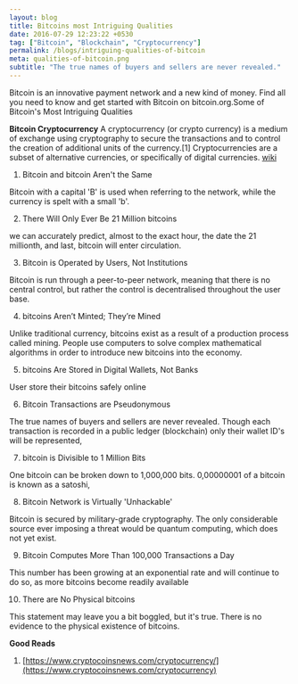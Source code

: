 ```yaml
---
layout: blog
title: Bitcoins most Intriguing Qualities
date: 2016-07-29 12:23:22 +0530
tag: ["Bitcoin", "Blockchain", "Cryptocurrency"]
permalink: /blogs/intriguing-qualities-of-bitcoin
meta: qualities-of-bitcoin.png
subtitle: "The true names of buyers and sellers are never revealed."
---
```

Bitcoin is an innovative payment network and a new kind of money. Find all you need to know and get started with Bitcoin on bitcoin.org.Some of Bitcoin's Most Intriguing Qualities

**Bitcoin Cryptocurrency**
A cryptocurrency (or crypto currency) is a medium of exchange using cryptography to secure the
transactions and to control the creation of additional units of the currency.[1] Cryptocurrencies
are a subset of alternative currencies, or specifically of digital currencies.
[wiki](https://en.wikipedia.org/wiki/Cryptocurrency)

 1. Bitcoin and bitcoin Aren't the Same

Bitcoin with a capital 'B' is used when referring to the network, while the currency is spelt with a small 'b'.

 2. There Will Only Ever Be 21 Million bitcoins

we can accurately predict, almost to the exact hour, the date the 21 millionth, and last, bitcoin will enter circulation.

 3. Bitcoin is Operated by Users, Not Institutions

Bitcoin is run through a peer-to-peer network, meaning that there is no central control, but rather the control is decentralised throughout the user base.

 4. bitcoins Aren’t Minted; They’re Mined

Unlike traditional currency, bitcoins exist as a result of a production process called mining. People use computers to solve complex mathematical algorithms in order to introduce new bitcoins into the economy.

 5. bitcoins Are Stored in Digital Wallets, Not Banks

User store their bitcoins safely online

 6. Bitcoin Transactions are Pseudonymous

The true names of buyers and sellers are never revealed. Though each transaction is recorded in a public ledger (blockchain) only their wallet ID's will be represented,

 7. bitcoin is Divisible to 1 Million Bits

One bitcoin can be broken down to 1,000,000 bits. 0,00000001 of a bitcoin is known as a satoshi,

 8. Bitcoin Network is Virtually 'Unhackable'

Bitcoin is secured by military-grade cryptography. The only considerable source ever imposing a threat would be quantum computing, which does not yet exist.

 9. Bitcoin Computes More Than 100,000 Transactions a Day

This number has been growing at an exponential rate and will continue to do so, as more bitcoins become readily available

 10. There are No Physical bitcoins

This statement may leave you a bit boggled, but it's true. There is no evidence to the physical existence of bitcoins.

**Good Reads**

 1. [https://www.cryptocoinsnews.com/cryptocurrency/](https://www.cryptocoinsnews.com/cryptocurrency)
